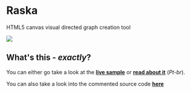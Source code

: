 # Raska
HTML5 canvas visual directed graph creation tool

![](https://iguessimnotcrazy.files.wordpress.com/2015/08/raska.png)

## What's this - *exactly*?

You can either go take a look at the **[live sample](http://felipegtx.github.io/Raska/RaskSample.html)** or **[read about it](http://felipegte.com)** (*Pt-br*).

You can also take a look into the commented source code 
**[here](http://felipegtx.github.io/Raska/docs/Index.html)**
